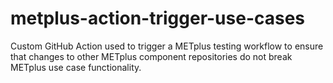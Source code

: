 # metplus-action-trigger-use-cases
Custom GitHub Action used to trigger a METplus testing workflow to ensure that changes to other METplus component repositories do not break METplus use case functionality.
